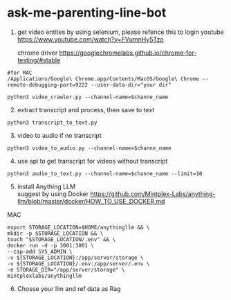 # ask-me-parenting-line-bot


1. get video entites
    by using selenium, please refence this to login youtube 
    https://www.youtube.com/watch?v=FVumnHy5Tzo

    chrome driver 
    https://googlechromelabs.github.io/chrome-for-testing/#stable

```
#for MAC
/Applications/Google\ Chrome.app/Contents/MacOS/Google\ Chrome --remote-debugging-port=9222 --user-data-dir="your dir"
```

```
python3 video_crawler.py --channel-name=$channe_name
```

2. extract transcript and process, then save to text
```
python3 transcript_to_text.py
```

3. video to audio if no transcript
```
python3 video_to_audio.py --channel-name=$channe_name
```

4. use api to get transcript for videos without transcript
```
python3 audio_to_text.py --channel-name=$channe_name --limit=10
```

5. install Anything LLM  
suggest by using Docker
https://github.com/Mintplex-Labs/anything-llm/blob/master/docker/HOW_TO_USE_DOCKER.md

MAC 
```
export STORAGE_LOCATION=$HOME/anythingllm && \
mkdir -p $STORAGE_LOCATION && \
touch "$STORAGE_LOCATION/.env" && \
docker run -d -p 3001:3001 \
--cap-add SYS_ADMIN \
-v ${STORAGE_LOCATION}:/app/server/storage \
-v ${STORAGE_LOCATION}/.env:/app/server/.env \
-e STORAGE_DIR="/app/server/storage" \
mintplexlabs/anythingllm
```

6. Chosse your llm and ref data as Rag

